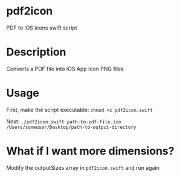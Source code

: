 # pdf2icon
PDF to iOS icons swift script

# Description

Converts a PDF file into iOS App Icon PNG files

# Usage
First, make the script executable:
`chmod +x pdf2icon.swift`

Next:
`./pdf2icon.swift path-to-pdf-file.ico /Users/someuser/Desktop/path-to-output-directory`

# What if I want more dimensions?

Modify the outputSizes array in `pdf2icon.swift` and run again

